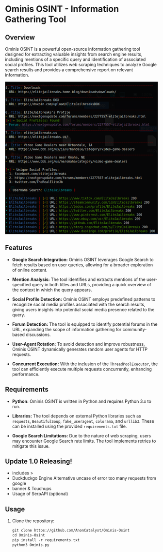 # Ominis OSINT - Information Gathering Tool

## Overview

Ominis OSINT is a powerful open-source information gathering tool designed for extracting valuable insights from search engine results, including mentions of a specific query and identification of associated social profiles. This tool utilizes web scraping techniques to analyze Google search results and provides a comprehensive report on relevant information.

<img src="img/screenshot.png" alt="Ominis Osint Project - screenshot" height="500" width="550"/>

## Features

- **Google Search Integration:** Ominis OSINT leverages Google Search to fetch results based on user queries, allowing for a broader exploration of online content.

- **Mention Analysis:** The tool identifies and extracts mentions of the user-specified query in both titles and URLs, providing a quick overview of the context in which the query appears.

- **Social Profile Detection:** Ominis OSINT employs predefined patterns to recognize social media profiles associated with the search results, giving users insights into potential social media presence related to the query.

- **Forum Detection:** The tool is equipped to identify potential forums in the URL, expanding the scope of information gathering for community-based discussions.

- **User-Agent Rotation:** To avoid detection and improve robustness, Ominis OSINT dynamically generates random user agents for HTTP requests.

- **Concurrent Execution:** With the inclusion of the `ThreadPoolExecutor`, the tool can efficiently execute multiple requests concurrently, enhancing performance.

## Requirements

- **Python:** Ominis OSINT is written in Python and requires Python 3.x to run.

- **Libraries:** The tool depends on external Python libraries such as `requests`, `BeautifulSoup`, `fake_useragent`, `colorama`, and `urllib3`. These can be installed using the provided `requirements.txt` file.

- **Google Search Limitations:** Due to the nature of web scraping, users may encounter Google Search rate limits. The tool implements retries to mitigate this issue.

## **Update 1.0 Releasing!**
- includes >
- Duckduckgo Engine Alternative uncase of error too many requests from google
- banner & Touchups
- Usage of SerpAPI (optional)

## Usage

1. Clone the repository:

   ```
   git clone https://github.com/AnonCatalyst/Ominis-Osint
   cd Ominis-Osint
   pip install -r requirements.txt
   python3 Ominis.py
   ```
